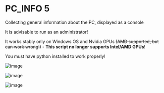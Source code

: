 # PC_INFO 5
Collecting general information about the PC, displayed as a console

It is advisable to run as an administrator!

It works stably only on Windows OS and Nvidia GPUs ~~(AMD supported, but can work wrong!)~~ - __This script no longer supports Intel/AMD GPUs!__

You must have python installed to work properly!

![image](https://user-images.githubusercontent.com/104412752/225889613-69aed1d0-d947-4ed9-a47f-9f906b9f2771.png)

![image](https://user-images.githubusercontent.com/104412752/225889700-cc280e92-02d1-48e6-989b-34eac4b11233.png)

![image](https://user-images.githubusercontent.com/104412752/225889737-53d162df-1d02-473f-8e8f-209c4c9f679c.png)


